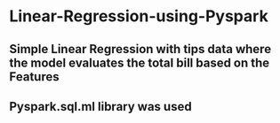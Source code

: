 # Linear-Regression-using-Pyspark

## Simple Linear Regression with tips data where the model evaluates the total bill based on the Features 
## Pyspark.sql.ml library was used 
